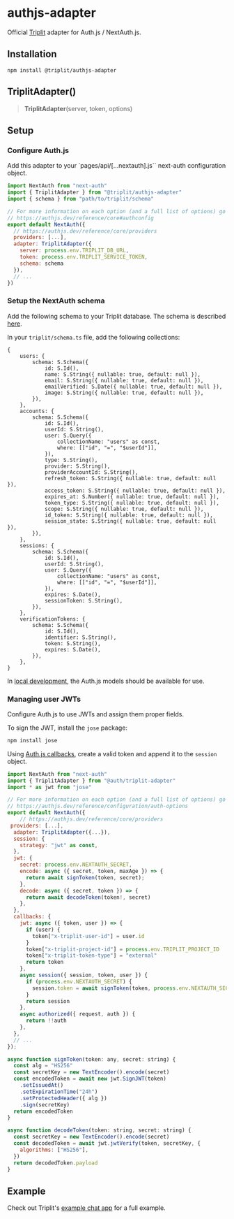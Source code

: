 # authjs-adapter

Official [Triplit](https://triplit.dev) adapter for Auth.js / NextAuth.js.

## Installation

```
npm install @triplit/authjs-adapter
```

## TriplitAdapter()

> **TriplitAdapter**(server, token, options)

## Setup

### Configure Auth.js

Add this adapter to your `pages/api/[...nextauth].js`` next-auth configuration object.

```js title="pages/api/auth/[...nextauth].js"
import NextAuth from "next-auth"
import { TriplitAdapter } from "@triplit/authjs-adapter"
import { schema } from "path/to/triplit/schema"

// For more information on each option (and a full list of options) go to
// https://authjs.dev/reference/core#authconfig
export default NextAuth({
  // https://authjs.dev/reference/core/providers
  providers: [...],
  adapter: TriplitAdapter({
    server: process.env.TRIPLIT_DB_URL,
    token: process.env.TRIPLIT_SERVICE_TOKEN,
    schema: schema
  }),
  // ...
})
```

### Setup the NextAuth schema

Add the following schema to your Triplit database. The schema is described [here](https://authjs.dev/reference/core/adapters#models).

In your `triplit/schema.ts` file, add the following collections:

```
{
    users: {
        schema: S.Schema({
            id: S.Id(),
            name: S.String({ nullable: true, default: null }),
            email: S.String({ nullable: true, default: null }),
            emailVerified: S.Date({ nullable: true, default: null }),
            image: S.String({ nullable: true, default: null }),
        }),
    },
    accounts: {
        schema: S.Schema({
            id: S.Id(),
            userId: S.String(),
            user: S.Query({
                collectionName: "users" as const,
                where: [["id", "=", "$userId"]],
            }),
            type: S.String(),
            provider: S.String(),
            providerAccountId: S.String(),
            refresh_token: S.String({ nullable: true, default: null }),
            access_token: S.String({ nullable: true, default: null }),
            expires_at: S.Number({ nullable: true, default: null }),
            token_type: S.String({ nullable: true, default: null }),
            scope: S.String({ nullable: true, default: null }),
            id_token: S.String({ nullable: true, default: null }),
            session_state: S.String({ nullable: true, default: null }),
        }),
    },
    sessions: {
        schema: S.Schema({
            id: S.Id(),
            userId: S.String(),
            user: S.Query({
                collectionName: "users" as const,
                where: [["id", "=", "$userId"]],
            }),
            expires: S.Date(),
            sessionToken: S.String(),
        }),
    },
    verificationTokens: {
        schema: S.Schema({
            id: S.Id(),
            identifier: S.String(),
            token: S.String(),
            expires: S.Date(),
        }),
    },
}
```

In [local development](https://www.triplit.dev/docs/local-development), the Auth.js models should be available for use.

### Managing user JWTs

Configure Auth.js to use JWTs and assign them proper fields.

To sign the JWT, install the `jose` package:

```bash npm2yarn
npm install jose
```

Using [Auth.js callbacks](https://authjs.dev/reference/core/types#callbacksoptionsp-a), create a valid token and append it to the `session` object.

```js title="pages/api/auth/[...nextauth].js"
import NextAuth from "next-auth"
import { TriplitAdapter } from "@auth/triplit-adapter"
import * as jwt from "jose"

// For more information on each option (and a full list of options) go to
// https://authjs.dev/reference/configuration/auth-options
export default NextAuth({
    // https://authjs.dev/reference/core/providers
 providers: [...],
  adapter: TriplitAdapter({...}),
  session: {
    strategy: "jwt" as const,
  },
  jwt: {
    secret: process.env.NEXTAUTH_SECRET,
    encode: async ({ secret, token, maxAge }) => {
      return await signToken(token, secret);
    },
    decode: async ({ secret, token }) => {
      return await decodeToken(token!, secret)
    },
  },
  callbacks: {
    jwt: async ({ token, user }) => {
      if (user) {
        token["x-triplit-user-id"] = user.id
      }
      token["x-triplit-project-id"] = process.env.TRIPLIT_PROJECT_ID
      token["x-triplit-token-type"] = "external"
      return token
    },
    async session({ session, token, user }) {
      if (process.env.NEXTAUTH_SECRET) {
        session.token = await signToken(token, process.env.NEXTAUTH_SECRET)
      }
      return session
    },
    async authorized({ request, auth }) {
      return !!auth
    },
  },
  // ...
});

async function signToken(token: any, secret: string) {
  const alg = "HS256"
  const secretKey = new TextEncoder().encode(secret)
  const encodedToken = await new jwt.SignJWT(token)
    .setIssuedAt()
    .setExpirationTime("24h")
    .setProtectedHeader({ alg })
    .sign(secretKey)
  return encodedToken
}

async function decodeToken(token: string, secret: string) {
  const secretKey = new TextEncoder().encode(secret)
  const decodedToken = await jwt.jwtVerify(token, secretKey, {
    algorithms: ["HS256"],
  })
  return decodedToken.payload
}
```

## Example

Check out Triplit's [example chat app](https://github.com/aspen-cloud/triplit/tree/main/templates/chat-template) for a full example.
